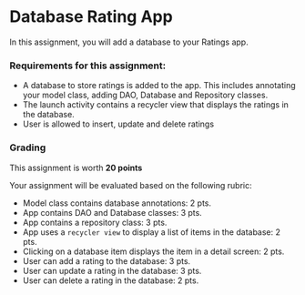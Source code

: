 # Database Rating App
In this assignment, you will add a database to your Ratings app.

### Requirements for this assignment:
- A database to store ratings is added to the app.  This includes annotating your model class, adding DAO, Database and Repository classes.
- The launch activity contains a recycler view that displays the ratings in the database.
- User is allowed to insert, update and delete ratings

### Grading

This assignment is worth **20 points**

Your assignment will be evaluated based on the following rubric:
- Model class contains database annotations: 2 pts.
- App contains DAO and Database classes: 3 pts.
- App contains a repository class: 3 pts.
- App uses a `recycler view` to display a list of items in the database: 2 pts.
- Clicking on a database item displays the item in a detail screen: 2 pts.
- User can add a rating to the database: 3 pts.
- User can update a rating in the database: 3 pts.
- User can delete a rating in the database: 2 pts.
